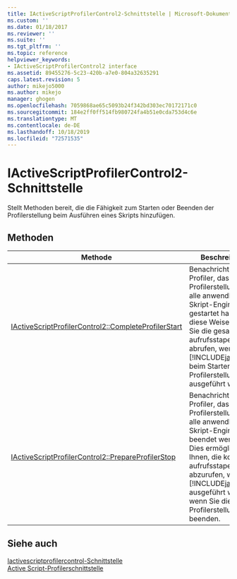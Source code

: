 ```yaml
---
title: IActiveScriptProfilerControl2-Schnittstelle | Microsoft-Dokumentation
ms.custom: ''
ms.date: 01/18/2017
ms.reviewer: ''
ms.suite: ''
ms.tgt_pltfrm: ''
ms.topic: reference
helpviewer_keywords:
- IActiveScriptProfilerControl2 interface
ms.assetid: 89455276-5c23-420b-a7e0-804a32635291
caps.latest.revision: 5
author: mikejo5000
ms.author: mikejo
manager: ghogen
ms.openlocfilehash: 7059868ae65c5093b24f342bd303ec70172171c0
ms.sourcegitcommit: 184e2ff0ff514fb980724fa4b51e0cda753d4c6e
ms.translationtype: MT
ms.contentlocale: de-DE
ms.lasthandoff: 10/18/2019
ms.locfileid: "72571535"
---
```

# <a name="iactivescriptprofilercontrol2-interface"></a>IActiveScriptProfilerControl2-Schnittstelle
Stellt Methoden bereit, die die Fähigkeit zum Starten oder Beenden der Profilerstellung beim Ausführen eines Skripts hinzufügen.  
  
## <a name="methods"></a>Methoden  
  
|Methode|Beschreibung|  
|------------|-----------------|  
|[IActiveScriptProfilerControl2::CompleteProfilerStart](../../winscript/reference/iactivescriptprofilercontrol2-completeprofilerstart.md)|Benachrichtigt den Profiler, dass Sie die Profilerstellung für alle anwendbaren Skript-Engines gestartet haben. Auf diese Weise können Sie die gesamte-aufrufsstapel abrufen, wenn [!INCLUDE[javascript](../../javascript/includes/javascript-md.md)] beim Starten der Profilerstellung ausgeführt wird.|  
|[IActiveScriptProfilerControl2::PrepareProfilerStop](../../winscript/reference/iactivescriptprofilercontrol2-prepareprofilerstop.md)|Benachrichtigt den Profiler, dass die Profilerstellung für alle anwendbaren Skript-Engines beendet werden soll. Dies ermöglicht es Ihnen, die komplette aufrufsstapel abzurufen, wenn [!INCLUDE[javascript](../../javascript/includes/javascript-md.md)] ausgeführt wird, wenn Sie die Profilerstellung beenden.|  
  
## <a name="see-also"></a>Siehe auch  
 [Iactivescriptprofilercontrol-Schnittstelle](../../winscript/reference/iactivescriptprofilercontrol-interface.md)    
 [Active Script-Profilerschnittstelle](../../winscript/reference/active-script-profiler-interfaces.md)